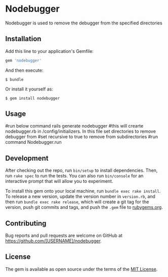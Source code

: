 # Nodebugger

Nodebugger is used to remove the debugger from the specified directories

## Installation

Add this line to your application's Gemfile:

```ruby
gem 'nodebugger'
```

And then execute:

    $ bundle

Or install it yourself as:

    $ gem install nodebugger

## Usage

#run below command
rails generate nodebugger
#this will crearte nodebugger.rb in /config/initializers. In this file set directories to remove debugger from
#set recursive to true to remove from subdirectories
#run command
 Nodebugger.run

## Development

After checking out the repo, run `bin/setup` to install dependencies. Then, run `rake spec` to run the tests. You can also run `bin/console` for an interactive prompt that will allow you to experiment.

To install this gem onto your local machine, run `bundle exec rake install`. To release a new version, update the version number in `version.rb`, and then run `bundle exec rake release`, which will create a git tag for the version, push git commits and tags, and push the `.gem` file to [rubygems.org](https://rubygems.org).

## Contributing

Bug reports and pull requests are welcome on GitHub at https://github.com/[USERNAME]/nodebugger.


## License

The gem is available as open source under the terms of the [MIT License](http://opensource.org/licenses/MIT).

